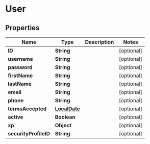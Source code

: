 
# User

## Properties
Name | Type | Description | Notes
------------ | ------------- | ------------- | -------------
**ID** | **String** |  |  [optional]
**username** | **String** |  |  [optional]
**password** | **String** |  |  [optional]
**firstName** | **String** |  |  [optional]
**lastName** | **String** |  |  [optional]
**email** | **String** |  |  [optional]
**phone** | **String** |  |  [optional]
**termsAccepted** | [**LocalDate**](LocalDate.md) |  |  [optional]
**active** | **Boolean** |  |  [optional]
**xp** | **Object** |  |  [optional]
**securityProfileID** | **String** |  |  [optional]



